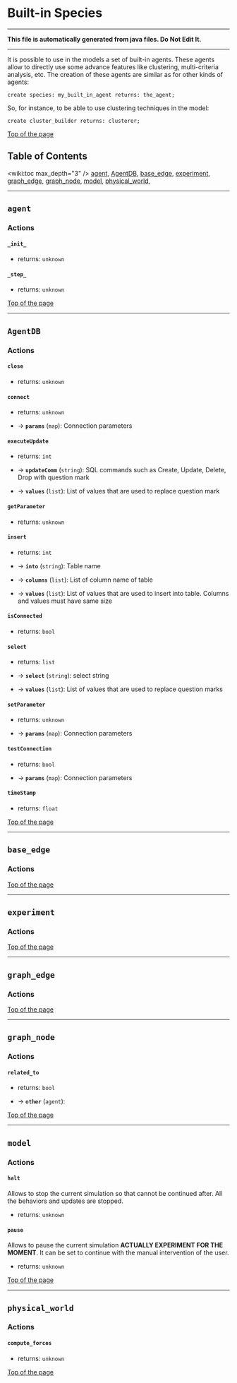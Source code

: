 # Built-in Species
 	
----

**This file is automatically generated from java files. Do Not Edit It.**

----


It is possible to use in the models a set of built-in agents. These agents allow to directly use some advance features like clustering, multi-criteria analysis, etc. The creation of these agents are similar as for other kinds of agents:

```
create species: my_built_in_agent returns: the_agent;
```
    
So, for instance, to be able to use clustering techniques in the model:

```
create cluster_builder returns: clusterer;
```

[Top of the page](#table-of-contents) 

	


## Table of Contents
<wiki:toc max_depth="3" />
[agent](#agent), [AgentDB](#agentdb), [base_edge](#base_edge), [experiment](#experiment), [graph_edge](#graph_edge), [graph_node](#graph_node), [model](#model), [physical_world](#physical_world), 
    	
----
[//]: # (keyword|species_agent)
## `agent`	

### Actions
	  
	 
#### **`_init_`**

* returns: `unknown`
  
	 
#### **`_step_`**

* returns: `unknown`
			

[Top of the page](#table-of-contents) 
	
    	
----
[//]: # (keyword|species_AgentDB)
## `AgentDB`	

### Actions
	  
	 
#### **`close`**

* returns: `unknown`
  
	 
#### **`connect`**

* returns: `unknown`
 			
* → **`params`** (`map`): Connection parameters  
	 
#### **`executeUpdate`**

* returns: `int`
 			
* → **`updateComm`** (`string`): SQL commands such as Create, Update, Delete, Drop with question mark 			
* → **`values`** (`list`): List of values that are used to replace question mark  
	 
#### **`getParameter`**

* returns: `unknown`
  
	 
#### **`insert`**

* returns: `int`
 			
* → **`into`** (`string`): Table name 			
* → **`columns`** (`list`): List of column name of table 			
* → **`values`** (`list`): List of values that are used to insert into table. Columns and values must have same size  
	 
#### **`isConnected`**

* returns: `bool`
  
	 
#### **`select`**

* returns: `list`
 			
* → **`select`** (`string`): select string 			
* → **`values`** (`list`): List of values that are used to replace question marks  
	 
#### **`setParameter`**

* returns: `unknown`
 			
* → **`params`** (`map`): Connection parameters  
	 
#### **`testConnection`**

* returns: `bool`
 			
* → **`params`** (`map`): Connection parameters  
	 
#### **`timeStamp`**

* returns: `float`
			

[Top of the page](#table-of-contents) 
	
    	
----
[//]: # (keyword|species_base_edge)
## `base_edge`	

### Actions
				

[Top of the page](#table-of-contents) 
	
    	
----
[//]: # (keyword|species_experiment)
## `experiment`	

### Actions
				

[Top of the page](#table-of-contents) 
	
    	
----
[//]: # (keyword|species_graph_edge)
## `graph_edge`	

### Actions
				

[Top of the page](#table-of-contents) 
	
    	
----
[//]: # (keyword|species_graph_node)
## `graph_node`	

### Actions
	  
	 
#### **`related_to`**

* returns: `bool`
 			
* → **`other`** (`agent`): 			

[Top of the page](#table-of-contents) 
	
    	
----
[//]: # (keyword|species_model)
## `model`	

### Actions
	  
	 
#### **`halt`**
Allows to stop the current simulation so that cannot be continued after. All the behaviors and updates are stopped.
* returns: `unknown`
  
	 
#### **`pause`**
Allows to pause the current simulation **ACTUALLY EXPERIMENT FOR THE MOMENT**. It can be set to continue with the manual intervention of the user.
* returns: `unknown`
			

[Top of the page](#table-of-contents) 
	
    	
----
[//]: # (keyword|species_physical_world)
## `physical_world`	

### Actions
	  
	 
#### **`compute_forces`**

* returns: `unknown`
			

[Top of the page](#table-of-contents) 
	